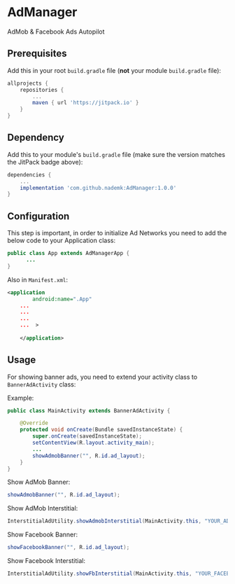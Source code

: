 # AdManager
AdMob &amp; Facebook Ads Autopilot

## Prerequisites

Add this in your root `build.gradle` file (**not** your module `build.gradle` file):

```gradle
allprojects {
	repositories {
		...
		maven { url 'https://jitpack.io' }
	}
}
```

## Dependency

Add this to your module's `build.gradle` file (make sure the version matches the JitPack badge above):

```gradle
dependencies {
	...
	implementation 'com.github.nademk:AdManager:1.0.0'
}
```

## Configuration

This step is important, in order to initialize Ad Networks you need to add the below code to your Application class:

```java
public class App extends AdManagerApp {
      ...
}

```

Also in `Manifest.xml`:

```xml
<application
        android:name=".App"
	...
	...
	...
	...  >
	
    </application>

```

## Usage

For showing banner ads, you need to extend your activity class to `BannerAdActivity` class:

Example:
``` java
public class MainActivity extends BannerAdActivity {

    @Override
    protected void onCreate(Bundle savedInstanceState) {
        super.onCreate(savedInstanceState);
        setContentView(R.layout.activity_main);
        ...
        showAdmobBanner("", R.id.ad_layout);
    }
}
```

Show AdMob Banner:

``` java
showAdmobBanner("", R.id.ad_layout);
```
Show AdMob Interstitial:

``` java
InterstitialAdUtility.showAdmobInterstitial(MainActivity.this, "YOUR_ADMOB_INTERSTITIAL_ID_HERE", 1);
```

Show Facebook Banner:

``` java
showFacebookBanner("", R.id.ad_layout);
```
Show Facebook Interstitial:

``` java
InterstitialAdUtility.showFbInterstitial(MainActivity.this, "YOUR_FACEBOOK_INTERSTITIAL_ID_HERE", 1);
```
